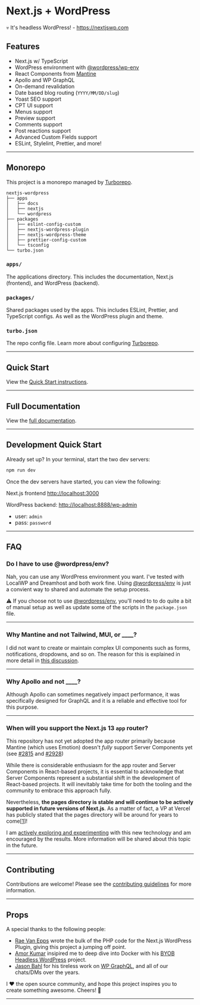 # Next.js + WordPress

💀 It's headless WordPress! - <https://nextjswp.com>

## Features

- Next.js w/ TypeScript
- WordPress environment with [@wordpress/wp-env](https://developer.wordpress.org/block-editor/reference-guides/packages/packages-env/)
- React Components from [Mantine](https://mantine.dev)
- Apollo and WP GraphQL
- On-demand revalidation
- Date based blog routing (`YYYY/MM/DD/slug`)
- Yoast SEO support
- CPT UI support
- Menus support
- Preview support
- Comments support
- Post reactions support
- Advanced Custom Fields support
- ESLint, Stylelint, Prettier, and more!

---

## Monorepo

This project is a monorepo managed by [Turborepo](https://turbo.build/repo).

```text
nextjs-wordpress
├── apps
│   ├── docs
│   ├── nextjs
│   └── wordpress
├── packages
│   ├── eslint-config-custom
│   ├── nextjs-wordpress-plugin
│   ├── nextjs-wordpress-theme
│   ├── prettier-config-custom
│   └── tsconfig
└── turbo.json
```

### `apps/`

The applications directory. This includes the documentation, Next.js (frontend), and WordPress (backend).

### `packages/`

Shared packages used by the apps. This includes ESLint, Prettier, and TypeScript configs. As well as the WordPress plugin and theme.

### `turbo.json`

The repo config file. Learn more about configuring [Turborepo](https://turbo.build/repo/docs/reference/configuration).

---

## Quick Start

View the [Quick Start instructions](https://github.com/gregrickaby/nextjs-wordpress/blob/main/apps/docs/setup.md#quick-start).

---

## Full Documentation

View the [full documentation](./apps/docs/index.md).

---

## Development Quick Start

Already set up? In your terminal, start the two dev servers:

```bash
npm run dev
```

Once the dev servers have started, you can view the following:

Next.js frontend <http://localhost:3000>

WordPress backend: <http://localhost:8888/wp-admin>

- user: `admin`
- pass: `password`

---

## FAQ

### Do I have to use @wordpress/env?

Nah, you can use any WordPress environment you want. I've tested with LocalWP and Dreamhost and both work fine. Using [@wordpress/env](https://developer.wordpress.org/block-editor/reference-guides/packages/packages-env/) is just a convient way to shared and automate the setup process.

⚠️ If you choose not to use [@wordpress/env](https://developer.wordpress.org/block-editor/reference-guides/packages/packages-env/), you'll need to to do quite a bit of manual setup as well as update some of the scripts in the `package.json` file.

---

### Why Mantine and not Tailwind, MUI, or \_\_\_\_?

I did not want to create or maintain complex UI components such as forms, notifications, dropdowns, and so on. The reason for this is explained in more detail in [this discussion](https://github.com/gregrickaby/nextjs-wordpress/discussions/76#discussioncomment-5203206).

---

### Why Apollo and not \_\_\_\_?

Although Apollo can sometimes negatively impact performance, it was specifically designed for GraphQL and it is a reliable and effective tool for this purpose.

---

### When will you support the Next.js 13 `app` router?

This repository has not yet adopted the app router primarily because Mantine (which uses Emotion) doesn't _fully_ support Server Components yet (see [#2815](https://github.com/mantinedev/mantine/issues/2815) and [#2928](https://github.com/emotion-js/emotion/issues/2928))

While there is considerable enthusiasm for the app router and Server Components in React-based projects, it is essential to acknowledge that Server Components represent a substantial shift in the development of React-based projects. It will inevitably take time for both the tooling and the community to embrace this approach fully.

Nevertheless, **the pages directory is stable and will continue to be actively supported in future versions of Next.js**. As a matter of fact, a VP at Vercel has publicly stated that the pages directory will be around for years to come[[1](https://www.reddit.com/r/nextjs/comments/11a5vp9/comment/j9x3e4h/)]!

I am [actively exploring and experimenting](https://github.com/gregrickaby/nextjs-app-router-examples) with this new technology and am encouraged by the results. More information will be shared about this topic in the future.

---

## Contributing

Contributions are welcome! Please see the [contributing guidelines](./CONTRIBUTING.md) for more information.

---

## Props

A special thanks to the following people:

- [Rae Van Epps](https://github.com/ravewebdev) wrote the bulk of the PHP code for the Next.js WordPress Plugin, giving this project a jumping off point.
- [Amor Kumar](https://github.com/itsamoreh) insipired me to deep dive into Docker with his [BYOB Headless WordPress](https://github.com/itsamoreh/byob-headless-wordpress) project.
- [Jason Bahl](https://github.com/jasonbahl) for his tireless work on [WP GraphQL](https://www.wpgraphql.com/), and all of our chats/DMs over the years.

I ❤️ the open source community, and hope this project inspires you to create something awesome. Cheers! 🍻

---
